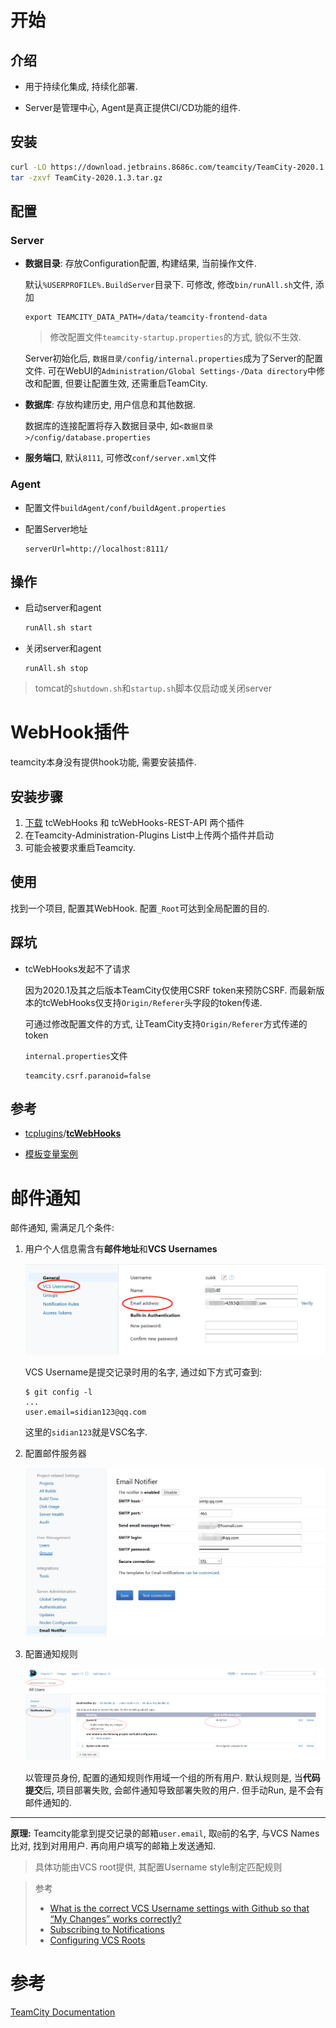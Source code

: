 # 开始

## 介绍

* 用于持续化集成, 持续化部署.

* Server是管理中心, Agent是真正提供CI/CD功能的组件.

## 安装

```bash
curl -LO https://download.jetbrains.8686c.com/teamcity/TeamCity-2020.1.3.tar.gz
tar -zxvf TeamCity-2020.1.3.tar.gz
```

## 配置

### Server

* **数据目录**: 存放Configuration配置, 构建结果, 当前操作文件. 

  默认`%USERPROFILE%.BuildServer`目录下. 可修改, 修改`bin/runAll.sh`文件, 添加

  ```properties
  export TEAMCITY_DATA_PATH=/data/teamcity-frontend-data
  ```

  > 修改配置文件`teamcity-startup.properties`的方式, 貌似不生效.

  Server初始化后, `数据目录/config/internal.properties`成为了Server的配置文件. 可在WebUI的`Administration/Global Settings-/Data directory`中修改和配置, 但要让配置生效, 还需重启TeamCity.

* **数据库**: 存放构建历史, 用户信息和其他数据. 

  数据库的连接配置将存入数据目录中, 如`<数据目录>/config/database.properties`

* **服务端口**, 默认`8111`, 可修改`conf/server.xml`文件

### Agent

* 配置文件`buildAgent/conf/buildAgent.properties`

* 配置Server地址

  ```
  serverUrl=http://localhost:8111/
  ```

## 操作

* 启动server和agent

  ```bash
  runAll.sh start
  ```

* 关闭server和agent

  ```
  runAll.sh stop
  ```

> tomcat的`shutdown.sh`和`startup.sh`脚本仅启动或关闭server

# WebHook插件

teamcity本身没有提供hook功能, 需要安装插件.

## 安装步骤

1. [下载](https://github.com/tcplugins/tcWebHooks/releases) tcWebHooks 和 tcWebHooks-REST-API 两个插件
2. 在Teamcity-Administration-Plugins List中上传两个插件并启动
3. 可能会被要求重启Teamcity.

## 使用

找到一个项目, 配置其WebHook. 配置`_Root`可达到全局配置的目的.

## 踩坑

* tcWebHooks发起不了请求

  因为2020.1及其之后版本TeamCity仅使用CSRF token来预防CSRF. 而最新版本的tcWebHooks仅支持`Origin/Referer`头字段的token传递. 

  可通过修改配置文件的方式, 让TeamCity支持`Origin/Referer`方式传递的token

  `internal.properties`文件

  ```
  teamcity.csrf.paranoid=false
  ```

## 参考

* [tcplugins](https://github.com/tcplugins)/**[tcWebHooks](https://github.com/tcplugins/tcWebHooks)**

* [模板变量案例](https://github.com/tcplugins/tcWebHooks/wiki/Example-Webhook-Output---Name-Value-Pairs)

# 邮件通知

邮件通知, 需满足几个条件:

1. 用户个人信息需含有**邮件地址**和**VCS Usernames**

   ![image-20200817222717307](.Teamcity/image-20200817222717307.png)

   VCS Username是提交记录时用的名字, 通过如下方式可查到:

   ```shell
   $ git config -l
   ...
   user.email=sidian123@qq.com
   ```

   这里的`sidian123`就是VSC名字.

2. 配置邮件服务器

   ![image-20200817223016310](.Teamcity/image-20200817223016310.png)

3. 配置通知规则

   ![image-20200817223149837](.Teamcity/image-20200817223149837.png)

   以管理员身份, 配置的通知规则作用域一个组的所有用户. 默认规则是, 当**代码提交**后, 项目部署失败, 会邮件通知导致部署失败的用户. 但手动Run, 是不会有邮件通知的.

-----------

**原理:** Teamcity能拿到提交记录的邮箱`user.email`, 取`@`前的名字, 与VCS Names比对, 找到对用用户. 再向用户填写的邮箱上发送通知. 

> 具体功能由VCS root提供, 其配置Username style制定匹配规则

> 参考
>
> * [What is the correct VCS Username settings with Github so that “My Changes” works correctly?](https://stackoverflow.com/questions/9295649/what-is-the-correct-vcs-username-settings-with-github-so-that-my-changes-works)
> * [Subscribing to Notifications](https://www.jetbrains.com/help/teamcity/2019.2/subscribing-to-notifications.html)
> * [Configuring VCS Roots](https://www.jetbrains.com/help/teamcity/2019.2/configuring-vcs-roots.html)



# 参考

[TeamCity Documentation](https://www.jetbrains.com/help/teamcity/teamcity-documentation.html)



